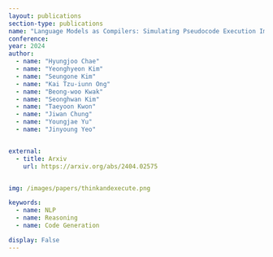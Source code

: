 ```yaml
---
layout: publications
section-type: publications
name: "Language Models as Compilers: Simulating Pseudocode Execution Improves Algorithmic Reasoning in Language Models"
conference: 
year: 2024
author:
  - name: "Hyungjoo Chae"
  - name: "Yeonghyeon Kim"
  - name: "Seungone Kim"
  - name: "Kai Tzu-iunn Ong"
  - name: "Beong-woo Kwak"
  - name: "Seonghwan Kim"
  - name: "Taeyoon Kwon"
  - name: "Jiwan Chung"
  - name: "Youngjae Yu"
  - name: "Jinyoung Yeo"


external:
  - title: Arxiv
    url: https://arxiv.org/abs/2404.02575


img: /images/papers/thinkandexecute.png

keywords:
  - name: NLP
  - name: Reasoning
  - name: Code Generation

display: False
---
```

